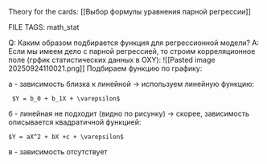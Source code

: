 
Theory for the cards: [[Выбор формулы уравнения парной регрессии]]

FILE TAGS: math_stat

Q: Каким образом подбирается функция для регрессионной модели?
A: Если мы имеем дело с парной регрессией, то строим корреляционное поле (грфик статистических данных в OXY):
![[Pasted image 20250924110021.png]]
Подбираем функцию по графику:
	
a - зависимость близка к линейной -> используем линейную функцию:
	
	 $Y = b_0 + b_1X + \varepsilon$ 
	
б - линейная не подходит (видно по рисунку) -> скорее, зависимость описывается квадратичной функцией:
	
	$Y = aX^2 + bX +c + \varepsilon$ 
	
в - зависимость отсутствует
<!--ID: 1758701965793-->

